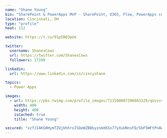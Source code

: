```yaml
---
name: "Shane Young"
bio: "SharePoint & PowerApps MVP - SharePoint, O365, Flow, PowerApps consulting? @PowerApps911 | Pure Snark? You found it."
location: Cincinnati, OH
type: "profile"
heat: 112

website: https://t.co/91p5BQ3pUe

twitter:
  username: ShanesCows
  url: https://twitter.com/ShanesCows
  followers: 17198

linkedin:
  url: https://www.linkedin.com/in/cincyshane

topics:
  - Power Apps

images:
  - url: https://pbs.twimg.com/profile_images/713100007398883329/qUzvsvQ3_400x400.jpg
    width: 400
    height: 400
    isCached: true
    title: "Shane Young"

secured: "xzfJIAKG0HymTZQjbhhroISQeWZB8byznmXK5o77yXuUNnsFQ/5bF5WFtPnAWOFkwkatntm227BOY725tkomlSmBeW0Ygomy3fliAYtAfl0ZXV4wNqZyof/u327l9SmJ3zqo1jbZSCb6JhKHgMm52i9Dixd4TYS71yjk8SqWbb7V4CRBmHMjBj2qkePrrD7Gfy35bkZQoug8I8s6YSx/0KUqOlFL05IdsxPUzNz0OSbB8smTNFjNNMCOczy+Dxkt5v/VCrdrW29tOBmSM7YXYP9KNyKAlbaK9f83C+Yqo6WcbpYufAsN0XJwXqx5cwjhnJmiWPLArkd4rQhsUOSUs04gSFUtbKOnnHuXcpgGItIwY1bZpaFAcVDWQuVT+oA6LnE/Ykqx2RGwANEAVbkFpR7Uj6xyBDItic+vPL6IEGo=;VQ3A4UpVfFxYG10uCk3Aww=="
---
```


